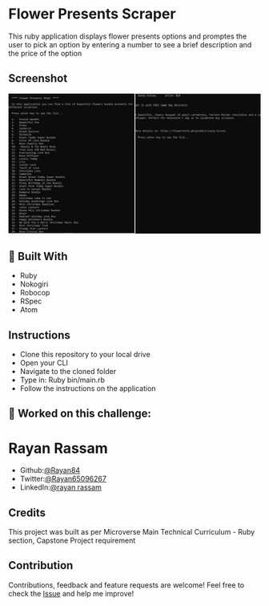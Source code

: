 # Flower Presents Scraper
 This ruby application displays flower presents options and promptes the user to pick an option by entering a number to see a brief description and the price of the option

## Screenshot
![screenshot](screenshot.png)


## :hammer: Built With
* Ruby
* Nokogiri
* Robocop
* RSpec
* Atom

## Instructions 
* Clone this repository to your local drive
* Open your CLI
* Navigate to the cloned folder
* Type in: Ruby bin/main.rb
* Follow the instructions on the application


##  :bust_in_silhouette: Worked on this challenge:
# Rayan Rassam
* Github:[@Rayan84](https://github.com/Rayan84)
* Twitter:[@Rayan65096267](https://twitter.com/Rayan65096267)
* LinkedIn:[@rayan rassam](https://www.linkedin.com/in/rayan-rassam-18a0a426/)

## Credits
This project was built as per Microverse Main Technical Curriculum - Ruby section, Capstone Project requirement

## Contribution
Contributions, feedback and feature requests are welcome!
Feel free to check the [Issue](https://github.com/Rayan84/job-scraper/issues) and help me improve!
